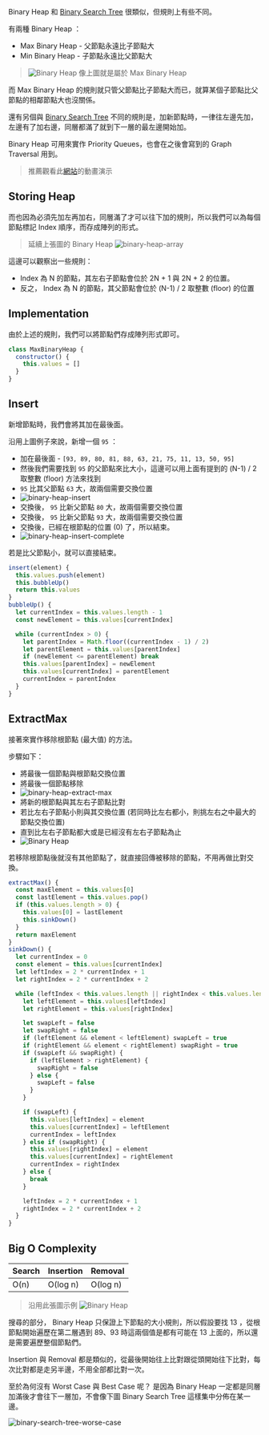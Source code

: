 <!-- Day 24 出疊書上課囉 - Binary Heap -->

Binary Heap 和 [Binary Search Tree](https://ithelp.ithome.com.tw/articles/10304503) 很類似，但規則上有些不同。

有兩種 Binary Heap ：
- Max Binary Heap - 父節點永遠比子節點大
- Min Binary Heap - 子節點永遠比父節點大

>![Binary Heap](https://blog.jasonzhuang.com/assets/images/binary-heap-043879e3f271388aece29fc0d103a77c.png)
像上圖就是屬於 Max Binary Heap

而 Max Binary Heap 的規則就只管父節點比子節點大而已，就算某個子節點比父節點的相鄰節點大也沒關係。

還有另個與 [Binary Search Tree](https://ithelp.ithome.com.tw/articles/10304503) 不同的規則是，加新節點時，一律往左邊先加，左邊有了加右邊，同層都滿了就到下一層的最左邊開始加。

Binary Heap 可用來實作 Priority Queues，也會在之後會寫到的 Graph Traversal 用到。

> 推薦觀看此[網站](https://visualgo.net/en/heap)的動畫演示

## Storing Heap

而也因為必須先加左再加右，同層滿了才可以往下加的規則，所以我們可以為每個節點標記 Index 順序，而存成陣列的形式。

>延續上張圖的 Binary Heap
![binary-heap-array](https://blog.jasonzhuang.com/assets/images/binary-heap-array-e3d1ee6c7c7dc8f3e37b4c391aff9ea9.png)

這邊可以觀察出一些規則：
- Index 為 N 的節點，其左右子節點會位於 2N + 1 與 2N + 2 的位置。
- 反之， Index 為 N 的節點，其父節點會位於 (N-1) / 2 取整數 (floor) 的位置

## Implementation

由於上述的規則，我們可以將節點們存成陣列形式即可。

```js
class MaxBinaryHeap {
  constructor() {
    this.values = []
  }
}
```

## Insert

新增節點時，我們會將其加在最後面。

沿用上圖例子來說，新增一個 `95` ：
- 加在最後面 - `[93, 89, 80, 81, 88, 63, 21, 75, 11, 13, 50, 95]`
- 然後我們需要找到 `95` 的父節點來比大小，這邊可以用上面有提到的 (N-1) / 2 取整數 (floor) 方法來找到
- `95` 比其父節點 `63` 大，故兩個需要交換位置
- ![binary-heap-insert](https://blog.jasonzhuang.com/assets/images/binary-heap-insert-fa93f3d715b4e02b948364058343c8cf.png)
- 交換後， `95` 比新父節點 `80` 大，故兩個需要交換位置
- 交換後， `95` 比新父節點 `93` 大，故兩個需要交換位置
- 交換後，已經在根節點的位置 (0) 了，所以結束。
- ![binary-heap-insert-complete](https://blog.jasonzhuang.com/assets/images/binary-heap-insert-complete-29f463f7bc97606f07acf707c27f3e60.png)

若是比父節點小，就可以直接結束。

```js
insert(element) {
  this.values.push(element)
  this.bubbleUp()
  return this.values
}
bubbleUp() {
  let currentIndex = this.values.length - 1
  const newElement = this.values[currentIndex]

  while (currentIndex > 0) {
    let parentIndex = Math.floor((currentIndex - 1) / 2)
    let parentElement = this.values[parentIndex]
    if (newElement <= parentElement) break
    this.values[parentIndex] = newElement
    this.values[currentIndex] = parentElement
    currentIndex = parentIndex
  }
}
```

## ExtractMax

接著來實作移除根節點 (最大值) 的方法。

步驟如下：
- 將最後一個節點與根節點交換位置
- 將最後一個節點移除
- ![binary-heap-extract-max](https://blog.jasonzhuang.com/assets/images/binary-heap-extract-max-2f421842c5018a10aa2163b9dc8b85eb.png)
- 將新的根節點與其左右子節點比對
- 若比左右子節點小則與其交換位置 (若同時比左右都小，則挑左右之中最大的節點交換位置)
- 直到比左右子節點都大或是已經沒有左右子節點為止
- ![Binary Heap](https://blog.jasonzhuang.com/assets/images/binary-heap-043879e3f271388aece29fc0d103a77c.png)

若移除根節點後就沒有其他節點了，就直接回傳被移除的節點，不用再做比對交換。

```js
extractMax() {
  const maxElement = this.values[0]
  const lastElement = this.values.pop()
  if (this.values.length > 0) {
    this.values[0] = lastElement
    this.sinkDown()
  }
  return maxElement
}
sinkDown() {
  let currentIndex = 0
  const element = this.values[currentIndex]
  let leftIndex = 2 * currentIndex + 1
  let rightIndex = 2 * currentIndex + 2

  while (leftIndex < this.values.length || rightIndex < this.values.length) {
    let leftElement = this.values[leftIndex]
    let rightElement = this.values[rightIndex]

    let swapLeft = false
    let swapRight = false
    if (leftElement && element < leftElement) swapLeft = true
    if (rightElement && element < rightElement) swapRight = true
    if (swapLeft && swapRight) {
      if (leftElement > rightElement) {
        swapRight = false
      } else {
        swapLeft = false
      }
    }

    if (swapLeft) {
      this.values[leftIndex] = element
      this.values[currentIndex] = leftElement
      currentIndex = leftIndex
    } else if (swapRight) {
      this.values[rightIndex] = element
      this.values[currentIndex] = rightElement
      currentIndex = rightIndex
    } else {
      break
    }

    leftIndex = 2 * currentIndex + 1
    rightIndex = 2 * currentIndex + 2
  }
}
```

## Big O Complexity

| Search | Insertion | Removal  |
| ------ | --------- | -------- |
| O(n)   | O(log n)  | O(log n) |

> 沿用此張圖示例
![Binary Heap](https://blog.jasonzhuang.com/assets/images/binary-heap-043879e3f271388aece29fc0d103a77c.png)

搜尋的部分， Binary Heap 只保證上下節點的大小規則，所以假設要找 13 ，從根節點開始遍歷在第二層遇到 89、93 時這兩個值是都有可能在 13 上面的，所以還是需要遍歷整個節點們。

Insertion 與 Removal 都是類似的，從最後開始往上比對跟從頭開始往下比對，每次比對都是走另半邊，不用全部都比對一次。

至於為何沒有 Worst Case 與 Best Case 呢？
是因為 Binary Heap 一定都是同層加滿後才會往下一層加，不會像下圖 Binary Search Tree 這樣集中分佈在某一邊。

![binary-search-tree-worse-case](https://blog.jasonzhuang.com/assets/images/binary-search-tree-worse-case-51839b7d499b2597763fd7f5d4fbc3ff.png)
